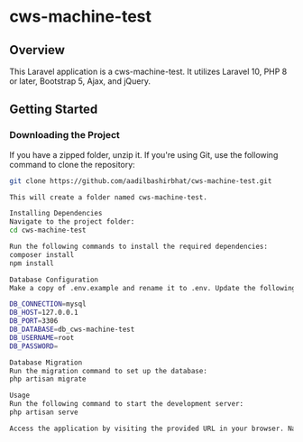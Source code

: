 # cws-machine-test

## Overview

This Laravel application is a cws-machine-test. It utilizes Laravel 10, PHP 8 or later, Bootstrap 5, Ajax, and jQuery.

## Getting Started

### Downloading the Project

If you have a zipped folder, unzip it. If you're using Git, use the following command to clone the repository:

```bash
git clone https://github.com/aadilbashirbhat/cws-machine-test.git

This will create a folder named cws-machine-test.

Installing Dependencies
Navigate to the project folder:
cd cws-machine-test

Run the following commands to install the required dependencies:
composer install
npm install

Database Configuration
Make a copy of .env.example and rename it to .env. Update the following sections in the .env file with your database configuration:

DB_CONNECTION=mysql
DB_HOST=127.0.0.1
DB_PORT=3306
DB_DATABASE=db_cws-machine-test
DB_USERNAME=root
DB_PASSWORD=

Database Migration
Run the migration command to set up the database:
php artisan migrate

Usage
Run the following command to start the development server:
php artisan serve

Access the application by visiting the provided URL in your browser. Navigate to the registration page, create an account, log in, and you'll be redirected to the new dashboard.
